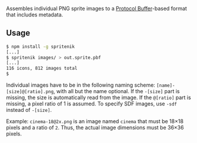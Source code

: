 Assembles individual PNG sprite images to a [Protocol Buffer](https://developers.google.com/protocol-buffers/)-based format that includes metadata.

## Usage

```bash
$ npm install -g spritenik
[...]
$ spritenik images/ > out.sprite.pbf
[...]
116 icons, 812 images total
$
```

Individual images have to be in the following naming scheme: `[name]-[size]@[ratio].png`, with all but the name optional. If the `-[size]` part is missing, the size is automatically read from the image. If the `@[ratio]` part is missing, a pixel ratio of 1 is assumed. To specify SDF images, use `-sdf` instead of `-[size]`.

Example: `cinema-18@2x.png` is an image named `cinema` that must be 18×18 pixels and a ratio of `2`. Thus, the actual image dimensions must be 36×36 pixels.
